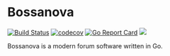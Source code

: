 # Bossanova

[![Build Status](https://travis-ci.org/vtfr/bossanova.svg?branch=master)](https://travis-ci.org/vtfr/bossanova)
[![codecov](https://codecov.io/gh/vtfr/bossanova/branch/master/graph/badge.svg)](https://codecov.io/gh/vtfr/bossanova)
[![Go Report Card](https://goreportcard.com/badge/github.com/vtfr/bossanova)](https://goreportcard.com/report/github.com/vtfr/bossanova)
[![](https://godoc.org/github.com/vtfr/bossanova?status.svg)](http://godoc.org/github.com/vtfr/bossanova)

Bossanova is a modern forum software written in Go.
